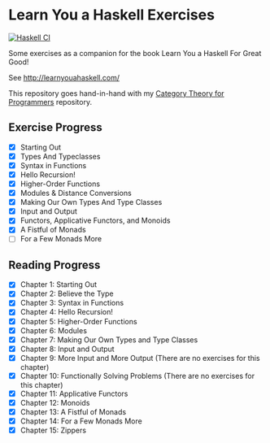 # Learn You a Haskell Exercises
[![Haskell CI](https://github.com/shepherdjerred/learn-you-a-haskell-exercises/workflows/Haskell%20CI/badge.svg)](https://github.com/shepherdjerred/learn-you-a-haskell-exercises/actions)


Some exercises as a companion for the book Learn You a Haskell For Great Good!

See http://learnyouahaskell.com/

This repository goes hand-in-hand with my [Category Theory for Programmers](https://github.com/shepherdjerred/category-theory-for-programmers) repository.

## Exercise Progress
* [x] Starting Out
* [x] Types And Typeclasses
* [x] Syntax in Functions
* [x] Hello Recursion!
* [x] Higher-Order Functions
* [x] Modules & Distance Conversions
* [x] Making Our Own Types And Type Classes
* [x] Input and Output
* [x] Functors, Applicative Functors, and Monoids
* [x] A Fistful of Monads
* [ ] For a Few Monads More

## Reading Progress
* [x] Chapter 1: Starting Out
* [x] Chapter 2: Believe the Type
* [x] Chapter 3: Syntax in Functions
* [x] Chapter 4: Hello Recursion!
* [x] Chapter 5: Higher-Order Functions
* [x] Chapter 6: Modules
* [x] Chapter 7: Making Our Own Types and Type Classes
* [x] Chapter 8: Input and Output
* [x] Chapter 9: More Input and More Output (There are no exercises for this chapter)
* [x] Chapter 10: Functionally Solving Problems (There are no exercises for this chapter)
* [x] Chapter 11: Applicative Functors
* [x] Chapter 12: Monoids
* [x] Chapter 13: A Fistful of Monads
* [x] Chapter 14: For a Few Monads More
* [x] Chapter 15: Zippers

